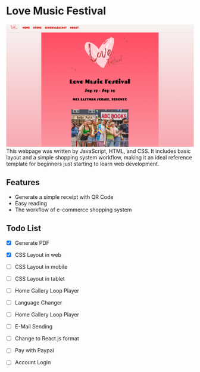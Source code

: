 # Love Music Festival

![Title](./MusicFestival/Web/client/src/README/README1.png)
This webpage was written by JavaScript, HTML, and CSS. It includes basic layout and a simple shopping system workflow, making it an ideal reference template for beginners just starting to learn web development.

## Features
- Generate a simple receipt with QR Code
- Easy reading
- The workflow of e-commerce shopping system

## Todo List
- [x] Generate PDF
- [x] CSS Layout in web
- [ ] CSS Layout in mobile
- [ ] CSS Layout in tablet
- [ ] Home Gallery Loop Player
- [ ] Language Changer
- [ ] Home Gallery Loop Player
- [ ] E-Mail Sending
- [ ] Change to React.js format
- [ ] Pay with Paypal
- [ ] Account Login

